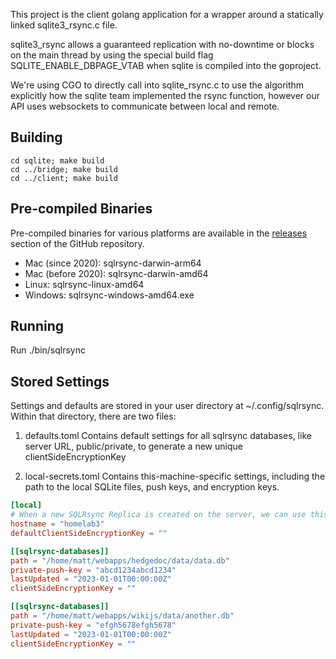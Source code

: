This project is the client golang application for a wrapper around a statically linked sqlite3_rsync.c file.

sqlite3_rsync allows a guaranteed replication with no-downtime or blocks on the main thread by using the special
build flag SQLITE_ENABLE_DBPAGE_VTAB when sqlite is compiled into the goproject.

We're using CGO to directly call into sqlite_rsync.c to use the algorithm explicitly how the sqlite team
implemented the rsync function, however our API uses websockets to communicate between local and remote.

## Building

```
cd sqlite; make build
cd ../bridge; make build
cd ../client; make build
```

## Pre-compiled Binaries

Pre-compiled binaries for various platforms are available in the [releases](https://github.com/sqlrsync/client/releases) section of the GitHub repository.

* Mac (since 2020): sqlrsync-darwin-arm64
* Mac (before 2020): sqlrsync-darwin-amd64
* Linux: sqlrsync-linux-amd64
* Windows: sqlrsync-windows-amd64.exe

## Running

Run ./bin/sqlrsync <params>

## Stored Settings

Settings and defaults are stored in your user directory at ~/.config/sqlrsync.  Within that directory, there are two files:

1) defaults.toml
   Contains default settings for all sqlrsync databases, like server URL, public/private, to generate a new unique clientSideEncryptionKey

2) local-secrets.toml
   Contains this-machine-specific settings, including the path to the local SQLite files, push keys, and encryption keys.

```toml
[local]
# When a new SQLRsync Replica is created on the server, we can use this prefix to identify this machine
hostname = "homelab3"
defaultClientSideEncryptionKey = ""

[[sqlrsync-databases]]
path = "/home/matt/webapps/hedgedoc/data/data.db"
private-push-key = "abcd1234abcd1234"
lastUpdated = "2023-01-01T00:00:00Z"
clientSideEncryptionKey = ""

[[sqlrsync-databases]]
path = "/home/matt/webapps/wikijs/data/another.db"
private-push-key = "efgh5678efgh5678"
lastUpdated = "2023-01-01T00:00:00Z"
clientSideEncryptionKey = ""
```

